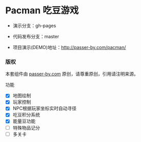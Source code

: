 # Pacman 吃豆游戏

- 演示分支：gh-pages

- 代码发布分支：master

- 项目演示(DEMO)地址：http://passer-by.com/pacman/

### 版权
本套组件由 [passer-by.com](http://passer-by.com/) 原创，请尊重原创，引用请注明来源。

功能

- [x] 地图绘制
- [x] 玩家控制
- [x] NPC根据玩家坐标实时自动寻径
- [x] 吃豆积分系统
- [x] 能量豆功能
- [ ] 特殊物品记分
- [ ] 多关卡
